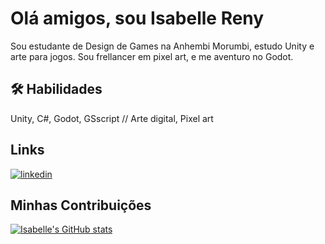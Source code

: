 
# Olá amigos, sou Isabelle Reny

Sou estudante de Design de Games na Anhembi Morumbi, estudo Unity e arte para jogos. Sou frellancer em pixel art, e me aventuro no Godot. 


## 🛠 Habilidades
Unity, C#, Godot, GSscript // Arte digital, Pixel art


##  Links

[![linkedin](https://img.shields.io/badge/linkedin-0A66C2?style=for-the-badge&logo=linkedin&logoColor=white)](https://www.linkedin.com/in/isabelle-reny-ribaldo-4724451a7/)

## Minhas Contribuições

[![Isabelle's GitHub stats](https://github-readme-stats.vercel.app/api?username=LostReny)](https://github.com/lostreny/github-readme-stats)
